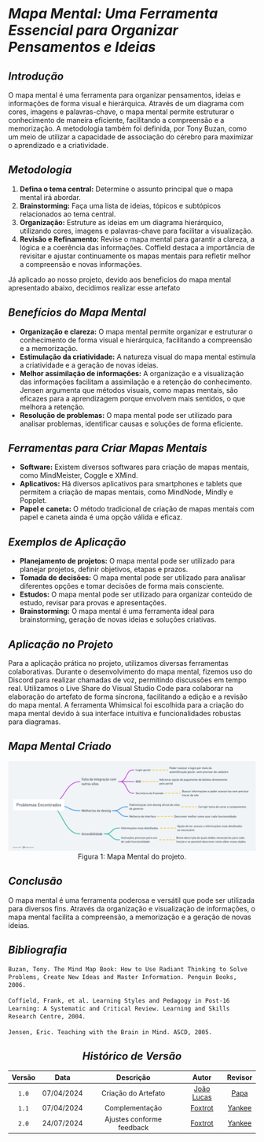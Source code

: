 # <a>*Mapa Mental: Uma Ferramenta Essencial para Organizar Pensamentos e Ideias*</a>

## <a>*Introdução*</a>

O mapa mental é uma ferramenta para organizar pensamentos, ideias e informações de forma visual e hierárquica. Através de um diagrama com cores, imagens e palavras-chave, o mapa mental permite estruturar o conhecimento de maneira eficiente, facilitando a compreensão e a memorização. A metodologia também foi definida, por Tony Buzan, como um meio de utilizar a capacidade de associação do cérebro para maximizar o aprendizado e a criatividade.

## <a>*Metodologia*</a>

1. **Defina o tema central:** Determine o assunto principal que o mapa mental irá abordar.
2. **Brainstorming:** Faça uma lista de ideias, tópicos e subtópicos relacionados ao tema central.
3. **Organização:** Estruture as ideias em um diagrama hierárquico, utilizando cores, imagens e palavras-chave para facilitar a visualização.
4. **Revisão e Refinamento:** Revise o mapa mental para garantir a clareza, a lógica e a coerência das informações. Coffield destaca a importância de revisitar e ajustar continuamente os mapas mentais para refletir melhor a compreensão e novas informações.

Já aplicado ao nosso projeto, devido aos beneficios do mapa mental apresentado abaixo, decidimos realizar esse artefato

## <a>*Benefícios do Mapa Mental*</a>

* **Organização e clareza:** O mapa mental permite organizar e estruturar o conhecimento de forma visual e hierárquica, facilitando a compreensão e a memorização.
* **Estimulação da criatividade:** A natureza visual do mapa mental estimula a criatividade e a geração de novas ideias.
* **Melhor assimilação de informações:** A organização e a visualização das informações facilitam a assimilação e a retenção do conhecimento. Jensen argumenta que métodos visuais, como mapas mentais, são eficazes para a aprendizagem porque envolvem mais sentidos, o que melhora a retenção.
* **Resolução de problemas:** O mapa mental pode ser utilizado para analisar problemas, identificar causas e soluções de forma eficiente.


## <a>*Ferramentas para Criar Mapas Mentais*</a>

* **Software:** Existem diversos softwares para criação de mapas mentais, como MindMeister, Coggle e XMind.
* **Aplicativos:** Há diversos aplicativos para smartphones e tablets que permitem a criação de mapas mentais, como MindNode, Mindly e Popplet.
* **Papel e caneta:** O método tradicional de criação de mapas mentais com papel e caneta ainda é uma opção válida e eficaz.

## <a>*Exemplos de Aplicação*</a>

* **Planejamento de projetos:** O mapa mental pode ser utilizado para planejar projetos, definir objetivos, etapas e prazos.
* **Tomada de decisões:** O mapa mental pode ser utilizado para analisar diferentes opções e tomar decisões de forma mais consciente.
* **Estudos:** O mapa mental pode ser utilizado para organizar conteúdo de estudo, revisar para provas e apresentações.
* **Brainstorming:** O mapa mental é uma ferramenta ideal para brainstorming, geração de novas ideias e soluções criativas.

## <a>*Aplicação no Projeto*</a>

Para a aplicação prática no projeto, utilizamos diversas ferramentas colaborativas. Durante o desenvolvimento do mapa mental, fizemos uso do Discord para realizar chamadas de voz, permitindo discussões em tempo real. Utilizamos o Live Share do Visual Studio Code para colaborar na elaboração do artefato de forma síncrona, facilitando a edição e a revisão do mapa mental. A ferramenta Whimsical foi escolhida para a criação do mapa mental devido à sua interface intuitiva e funcionalidades robustas para diagramas.

## <a>*Mapa Mental Criado*</a>

<center>

![alt text](../../Assets/Base/mapa-mental.png)
Figura 1: Mapa Mental do projeto.

</center>

## <a>*Conclusão*</a>

O mapa mental é uma ferramenta poderosa e versátil que pode ser utilizada para diversos fins. Através da organização e visualização de informações, o mapa mental facilita a compreensão, a memorização e a geração de novas ideias.

## <a>*Bibliografia*</a>

    Buzan, Tony. The Mind Map Book: How to Use Radiant Thinking to Solve Problems, Create New Ideas and Master Information. Penguin Books, 2006.

    Coffield, Frank, et al. Learning Styles and Pedagogy in Post-16 Learning: A Systematic and Critical Review. Learning and Skills Research Centre, 2004.

    Jensen, Eric. Teaching with the Brain in Mind. ASCD, 2005.


<center>

## <a>*Histórico de Versão*</a>

| Versão |    Data    |      Descrição      |                      Autor                       |               Revisor               |
| :----: | :--------: | :-----------------: | :----------------------------------------------: | :---------------------------------: |
| `1.0`  | 07/04/2024 | Criação do Artefato | [João Lucas](https://github.com/VasconcelosJoao) |   [Papa](../../Subgrupos/Papa.md)   |
| `1.1`  | 07/04/2024 |   Complementação    |      [Foxtrot](../../Subgrupos/Foxtrot.md)       | [Yankee](../../Subgrupos/Yankee.md) |
| `2.0`  | 24/07/2024 | Ajustes conforme feedback  |      [Foxtrot](../../Subgrupos/Foxtrot.md)       | [Yankee](../../Subgrupos/Yankee.md) |

</center>   